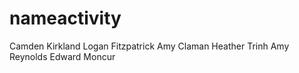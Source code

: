 # nameactivity
Camden Kirkland
Logan Fitzpatrick
Amy Claman
Heather Trinh
Amy Reynolds
Edward Moncur